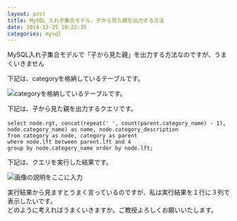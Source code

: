 ```yaml
---
layout: post
title: MySQL 入れ子集合モデル、子から見た親を出力する方法
date: 2014-12-25 10:22:35
categories: mysql
---
```

<!-- {% raw %} -->
<p>MySQL入れ子集合モデルで「子から見た親」を出力する方法なのですが、うまくいきません  </p>

<p>下記は、categoryを格納しているテーブルです。</p>

<p><img src="https://i.stack.imgur.com/hcAGY.png" alt="categoryを格納しているテーブルです。">  </p>

<p>下記は、子から見た親を出力するクエリです。 </p>

<pre><code>select node.rgt, concat(repeat(' ', count(parent.category_name) - 1),　node.category_name) as name, node.category_description
from category as node, category as parent 
where node.lft between parent.lft and 4
group by node.category_name order by node.lft;  
</code></pre>

<p>下記は、クエリを実行した結果です。  </p>

<p><img src="https://i.stack.imgur.com/dsnfU.png" alt="画像の説明をここに入力"> </p>

<p>実行結果から見ますとうまく言っているのですが、私は実行結果を１行に３列で表示したいです。<br>
どのように考えればうまくいきますか。ご教授よろしくお願いいたします。</p>
<!-- {% endraw %} -->
